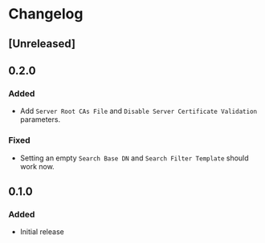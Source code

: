 <!--
https://developers.home-assistant.io/docs/add-ons/presentation#keeping-a-changelog
-->

# Changelog

## [Unreleased]

## 0.2.0

### Added

* Add `Server Root CAs File` and `Disable Server Certificate Validation` parameters.

### Fixed

* Setting an empty `Search Base DN` and `Search Filter Template` should work now.

## 0.1.0

### Added

* Initial release
